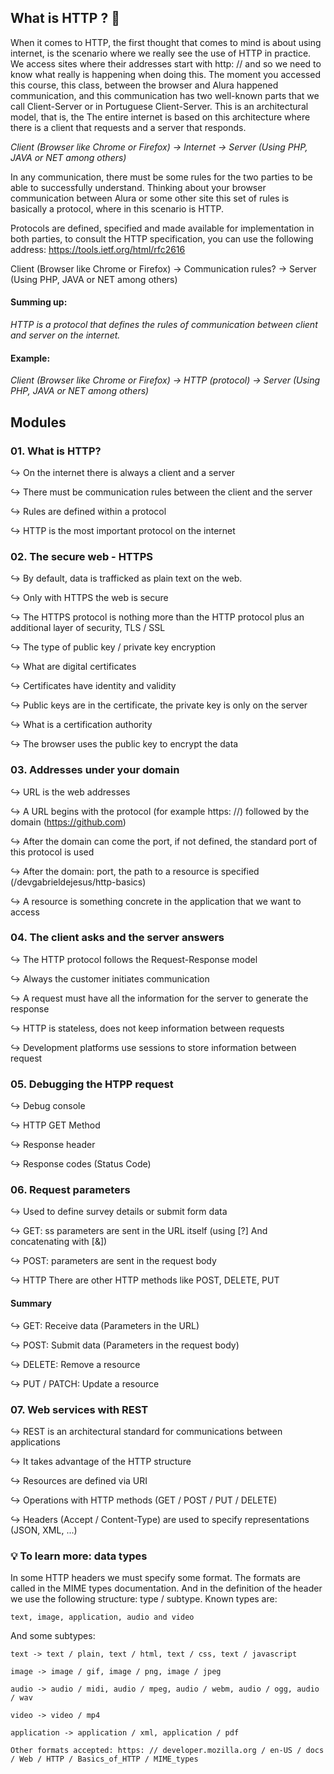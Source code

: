 ## What is HTTP ? 🤔 

When it comes to HTTP, the first thought that comes to mind is about using
internet, is the scenario where we really see the use of HTTP in practice. We access
sites where their addresses start with http: // and so we need to know what really
is happening when doing this.
The moment you accessed this course, this class, between the browser and Alura happened
communication, and this communication has two well-known parts that we call
Client-Server or in Portuguese Client-Server. This is an architectural model, that is, the
The entire internet is based on this architecture where there is a client that requests and a server that responds.

*Client (Browser like Chrome or Firefox) -> Internet -> Server (Using PHP, JAVA or NET among others)*

In any communication, there must be some rules for the two parties to be able to
successfully understand. Thinking about your browser communication between Alura or some other
site this set of rules is basically a protocol, where in this scenario is HTTP.

Protocols are defined, specified and made available for implementation in
both parties, to consult the HTTP specification, you can use the following
address: https://tools.ietf.org/html/rfc2616

Client (Browser like Chrome or Firefox) -> Communication rules? -> Server (Using PHP, JAVA or NET among others)

#### Summing up:
*HTTP is a protocol that defines the rules of communication between client and server on the internet.*

#### Example:
*Client (Browser like Chrome or Firefox) -> HTTP (protocol) -> Server (Using PHP, JAVA or NET among others)*

## Modules

### 01. What is HTTP?

↪️ On the internet there is always a client and a server

↪️ There must be communication rules between the client and the server

↪️ Rules are defined within a protocol

↪️ HTTP is the most important protocol on the internet


### 02. The secure web - HTTPS

↪️ By default, data is trafficked as plain text on the web.

↪️ Only with HTTPS the web is secure

↪️ The HTTPS protocol is nothing more than the HTTP protocol plus an additional layer of security, TLS / SSL

↪️ The type of public key / private key encryption

↪️ What are digital certificates

↪️ Certificates have identity and validity

↪️ Public keys are in the certificate, the private key is only on the server

↪️ What is a certification authority

↪️ The browser uses the public key to encrypt the data


### 03. Addresses under your domain

↪️ URL is the web addresses

↪️ A URL begins with the protocol (for example https: //) followed by the domain (https://github.com)

↪️ After the domain can come the port, if not defined, the standard port of this protocol is used

↪️ After the domain: port, the path to a resource is specified (/devgabrieldejesus/http-basics)

↪️ A resource is something concrete in the application that we want to access


### 04. The client asks and the server answers

↪️ The HTTP protocol follows the Request-Response model

↪️ Always the customer initiates communication

↪️ A request must have all the information for the server to generate the response

↪️ HTTP is stateless, does not keep information between requests

↪️ Development platforms use sessions to store information between request


### 05. Debugging the HTPP request
↪️ Debug console

↪️ HTTP GET Method

↪️ Response header

↪️ Response codes (Status Code)


### 06. Request parameters

↪️ Used to define survey details or submit form data

↪️ GET: ss parameters are sent in the URL itself (using [?] And concatenating with [&])

↪️ POST: parameters are sent in the request body

↪️ HTTP️ There are other HTTP methods like POST, DELETE, PUT

#### Summary

↪️ GET: Receive data (Parameters in the URL)
 
↪️ POST: Submit data (Parameters in the request body)
 
↪️ DELETE: Remove a resource
 
↪️ PUT / PATCH: Update a resource


### 07. Web services with REST

↪️ REST is an architectural standard for communications between applications

↪️ It takes advantage of the HTTP structure

↪️ Resources are defined via URI

↪️ Operations with HTTP methods (GET / POST / PUT / DELETE)

↪️ Headers (Accept / Content-Type) are used to specify representations (JSON, XML, ...)

### 💡 To learn more: data types

In some HTTP headers we must specify some format. The formats are called in the MIME types documentation. And in the definition of the header we use the following structure: type / subtype. Known types are:

`text, image, application, audio and video`

And some subtypes:

`text -> text / plain, text / html, text / css, text / javascript`

`image -> image / gif, image / png, image / jpeg`

`audio -> audio / midi, audio / mpeg, audio / webm, audio / ogg, audio / wav`

`video -> video / mp4`

`application -> application / xml, application / pdf`

`Other formats accepted: https: // developer.mozilla.org / en-US / docs / Web / HTTP / Basics_of_HTTP / MIME_types`
